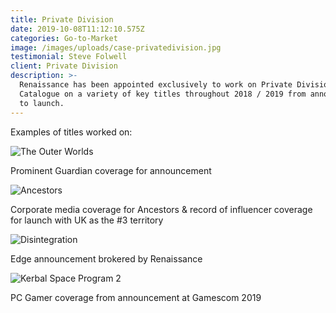 ```yaml
---
title: Private Division
date: 2019-10-08T11:12:10.575Z
categories: Go-to-Market
image: /images/uploads/case-privatedivision.jpg
testimonial: Steve Folwell
client: Private Division
description: >-
  Renaissance has been appointed exclusively to work on Private Division’s
  Catalogue on a variety of key titles throughout 2018 / 2019 from announcement
  to launch.
---
```

Examples of titles worked on:

![The Outer Worlds](/images/uploads/case-privatedivision-outerworldslogo.jpg "Prominent Guardian coverage for announcement")

Prominent Guardian coverage for announcement

![Ancestors](/images/uploads/case-privatedivision-ancestorslogo.jpg "Corporate media coverage for Ancestors & record of influencer coverage for launch with UK as the #3 territory")

Corporate media coverage for Ancestors & record of influencer coverage for launch with UK as the #3 territory

![Disintegration](/images/uploads/case-privatedivision-disintegrationlogo.jpg " Edge announcement brokered by Renaissance")

 Edge announcement brokered by Renaissance

![Kerbal Space Program 2](/images/uploads/case-privatedivision-kerbal2logo.jpg " PC Gamer coverage from announcement at Gamescom 2019")

 PC Gamer coverage from announcement at Gamescom 2019
